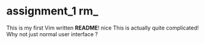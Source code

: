 # assignment_1 rm_
This is my first Vim written **README**! nice
This is actually quite complicated!
Why not just normal user interface ?
